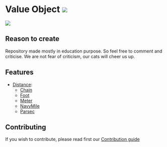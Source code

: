 # Value Object ![](https://travis-ci.org/purringCatFoundation/ValueObject.svg?branch=master)

![](https://media.giphy.com/media/fAT2Db0j0Mblu/giphy.gif)

## Reason to create

Repository made mostly in education purpose. So feel free to comment and criticise.
We are not fear of criticism, our cats will cheer us up.

## Features
 - [Distance](src/Distance):
    - [Chain](src/Distance/Chain.php)
    - [Foot](src/Distance/Foot.php)
    - [Meter](src/Distance/Meter.php)
    - [NavyMile](src/Distance/NavyMile.php)
    - [Parsec](src/Distance/Parsec.php)
    
 

## Contributing

If you wish to contribute, please read first our [Contribution guide](CONTRIBUTING.md)